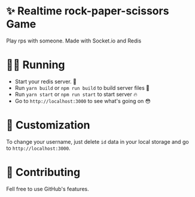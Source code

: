 # ✨ Realtime rock-paper-scissors Game

Play rps with someone. Made with Socket.io and Redis

# 🏃‍♀️ Running

-   Start your redis server. 🎈
-   Run `yarn build` or `npm run build` to build server files 🚧
-   Run `yarn start` or `npm run start` to start server 🔥
-   Go to `http://localhost:3000` to see what's going on 😳

# 🧶 Customization

To change your username, just delete `id` data in your local storage and go to `http://localhost:3000`.

# 🧦 Contributing

Fell free to use GitHub's features.
